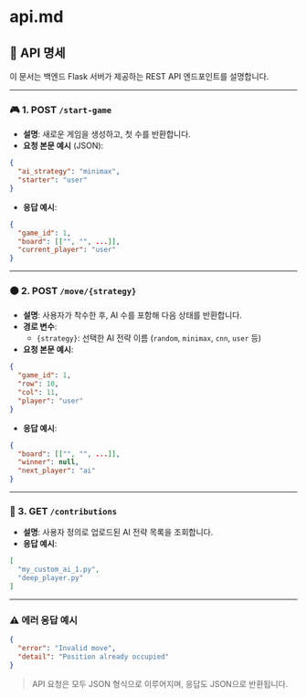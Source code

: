 # api.md

## 📡 API 명세

이 문서는 백엔드 Flask 서버가 제공하는 REST API 엔드포인트를 설명합니다.

---

### 🎮 1. POST `/start-game`
- **설명**: 새로운 게임을 생성하고, 첫 수를 반환합니다.
- **요청 본문 예시** (JSON):
```json
{
  "ai_strategy": "minimax",
  "starter": "user"
}
```
- **응답 예시**:
```json
{
  "game_id": 1,
  "board": [["", "", ...]],
  "current_player": "user"
}
```

---

### ⚫ 2. POST `/move/{strategy}`
- **설명**: 사용자가 착수한 후, AI 수를 포함해 다음 상태를 반환합니다.
- **경로 변수**:
  - `{strategy}`: 선택한 AI 전략 이름 (`random`, `minimax`, `cnn`, `user` 등)
- **요청 본문 예시**:
```json
{
  "game_id": 1,
  "row": 10,
  "col": 11,
  "player": "user"
}
```
- **응답 예시**:
```json
{
  "board": [["", "", ...]],
  "winner": null,
  "next_player": "ai"
}
```

---

### 🤖 3. GET `/contributions`
- **설명**: 사용자 정의로 업로드된 AI 전략 목록을 조회합니다.
- **응답 예시**:
```json
[
  "my_custom_ai_1.py",
  "deep_player.py"
]
```

---

### ⚠️ 에러 응답 예시
```json
{
  "error": "Invalid move",
  "detail": "Position already occupied"
}
```

> API 요청은 모두 JSON 형식으로 이루어지며, 응답도 JSON으로 반환됩니다.
